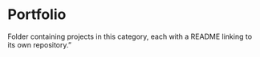 # Portfolio
Folder containing projects in this category, each with a README linking to its own repository.”

